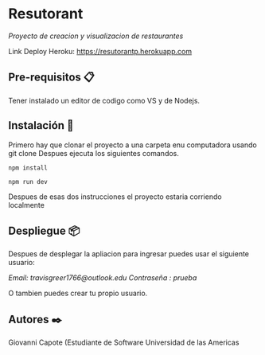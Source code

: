 # Resutorant

_Proyecto de creacion y visualizacion de restaurantes_

Link Deploy Heroku:
https://resutorantp.herokuapp.com

## Pre-requisitos 📋

Tener instalado un editor de codigo como VS y de Nodejs.

## Instalación 🔧

Primero hay que clonar el proyecto a una carpeta enu computadora usando git clone
Despues ejecuta los siguientes comandos.

```
npm install
```
```
npm run dev
```

Despues de esas dos instrucciones el proyecto estaria corriendo localmente

## Despliegue 📦

Despues de desplegar la apliacion para ingresar puedes usar el siguiente usuario:

_Email: travisgreer1766@outlook.edu_
_Contraseña : prueba_

O tambien puedes crear tu propio usuario.

## Autores ✒️

Giovanni Capote (Estudiante de Software Universidad de las Americas







